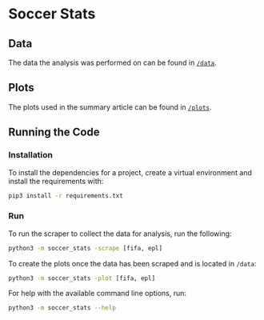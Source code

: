 # Soccer Stats


## Data
The data the analysis was performed on can be found in
[`/data`](https://github.com/acsands13/soccer-stats/tree/master/data).


## Plots
The plots used in the summary article can be found in
[`/plots`](https://github.com/acsands13/soccer-stats/tree/master/plots).


## Running the Code

### Installation
To install the dependencies for a project, create a virtual environment
and install the requirements with:
```sh
pip3 install -r requirements.txt
```

### Run
To run the scraper to collect the data for analysis, run the following:
```sh
python3 -m soccer_stats -scrape [fifa, epl]
```

To create the plots once the data has been scraped and is located in `/data`:
```sh
python3 -m soccer_stats -plot [fifa, epl]
```

For help with the available command line options, run:
```sh
python3 -m soccer_stats --help
```
